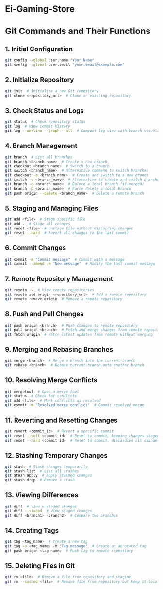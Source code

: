 # Ei-Gaming-Store
# Git Commands and Their Functions

## 1. Initial Configuration
```sh
git config --global user.name "Your Name"
git config --global user.email "your.email@example.com"
```

## 2. Initialize Repository
```sh
git init  # Initialize a new Git repository
git clone <repository_url>  # Clone an existing repository
```

## 3. Check Status and Logs
```sh
git status  # Check repository status
git log  # View commit history
git log --oneline --graph --all  # Compact log view with branch visualization
```

## 4. Branch Management
```sh
git branch  # List all branches
git branch <branch_name>  # Create a new branch
git checkout <branch_name>  # Switch to a branch
git switch <branch_name>  # Alternative command to switch branches
git checkout -b <branch_name>  # Create and switch to a new branch
git switch -c <branch_name>  # Alternative to create and switch branches
git branch -d <branch_name>  # Delete a local branch (if merged)
git branch -D <branch_name>  # Force delete a local branch
git push origin --delete <branch_name>  # Delete a remote branch
```

## 5. Staging and Managing Files
```sh
git add <file>  # Stage specific file
git add .  # Stage all changes
git reset <file>  # Unstage file without discarding changes
git reset --hard  # Revert all changes to the last commit
```

## 6. Commit Changes
```sh
git commit -m "Commit message"  # Commit with a message
git commit --amend -m "New message"  # Modify the last commit message
```

## 7. Remote Repository Management
```sh
git remote -v  # View remote repositories
git remote add origin <repository_url>  # Add a remote repository
git remote remove origin  # Remove a remote repository
```

## 8. Push and Pull Changes
```sh
git push origin <branch>  # Push changes to remote repository
git pull origin <branch>  # Fetch and merge changes from remote repository
git fetch origin  # Fetch latest updates from remote without merging
```

## 9. Merging and Rebasing Branches
```sh
git merge <branch>  # Merge a branch into the current branch
git rebase <branch>  # Rebase current branch onto another branch
```

## 10. Resolving Merge Conflicts
```sh
git mergetool  # Open a merge tool
git status  # Check for conflicts
git add <file>  # Mark conflicts as resolved
git commit -m "Resolved merge conflict"  # Commit resolved merge
```

## 11. Reverting and Resetting Changes
```sh
git revert <commit_id>  # Revert a specific commit
git reset --soft <commit_id>  # Reset to commit, keeping changes staged
git reset --hard <commit_id>  # Reset to commit, discarding all changes
```

## 12. Stashing Temporary Changes
```sh
git stash  # Stash changes temporarily
git stash list  # List all stashes
git stash apply  # Apply stashed changes
git stash drop  # Remove a stash
```

## 13. Viewing Differences
```sh
git diff  # View unstaged changes
git diff --staged  # View staged changes
git diff <branch1> <branch2>  # Compare two branches
```

## 14. Creating Tags
```sh
git tag <tag_name>  # Create a new tag
git tag -a <tag_name> -m "Tag message"  # Create an annotated tag
git push origin <tag_name>  # Push tag to remote repository
```

## 15. Deleting Files in Git
```sh
git rm <file>  # Remove a file from repository and staging
git rm --cached <file>  # Remove file from repository but keep it locally
